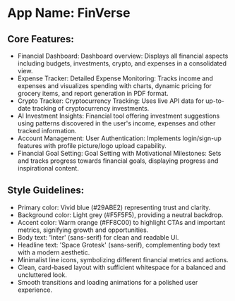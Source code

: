 # **App Name**: FinVerse

## Core Features:

- Financial Dashboard: Dashboard overview: Displays all financial aspects including budgets, investments, crypto, and expenses in a consolidated view.
- Expense Tracker: Detailed Expense Monitoring: Tracks income and expenses and visualizes spending with charts, dynamic pricing for grocery items, and report generation in PDF format.
- Crypto Tracker: Cryptocurrency Tracking: Uses live API data for up-to-date tracking of cryptocurrency investments.
- AI Investment Insights: Financial tool offering investment suggestions using patterns discovered in the user's income, expenses and other tracked information.
- Account Management: User Authentication: Implements login/sign-up features with profile picture/logo upload capability.
- Financial Goal Setting: Goal Setting with Motivational Milestones: Sets and tracks progress towards financial goals, displaying progress and inspirational content.

## Style Guidelines:

- Primary color: Vivid blue (#29ABE2) representing trust and clarity.
- Background color: Light grey (#F5F5F5), providing a neutral backdrop.
- Accent color: Warm orange (#FF8C00) to highlight CTAs and important metrics, signifying growth and opportunities.
- Body text: 'Inter' (sans-serif) for clean and readable UI.
- Headline text: 'Space Grotesk' (sans-serif), complementing body text with a modern aesthetic.
- Minimalist line icons, symbolizing different financial metrics and actions.
- Clean, card-based layout with sufficient whitespace for a balanced and uncluttered look.
- Smooth transitions and loading animations for a polished user experience.